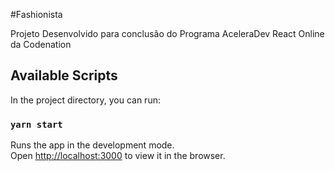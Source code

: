 #Fashionista

Projeto Desenvolvido para conclusão do Programa AceleraDev React Online da Codenation

## Available Scripts

In the project directory, you can run:

### `yarn start`

Runs the app in the development mode.<br />
Open [http://localhost:3000](http://localhost:3000) to view it in the browser.
